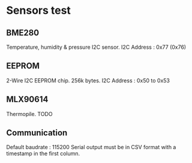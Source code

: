 # Sensors test

## BME280
Temperature, humidity & pressure I2C sensor.
I2C Address : 0x77 (0x76)

## EEPROM
2-Wire I2C EEPROM chip.
256k bytes.
I2C Address : 0x50 to 0x53

## MLX90614
Thermopile.
TODO

## Communication
Default baudrate : 115200
Serial output must be in CSV format with a timestamp in the first column.
